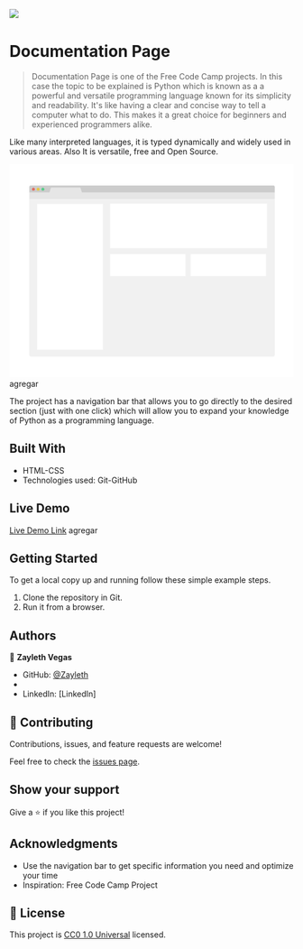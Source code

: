 ![](https://img.shields.io/badge/Uneweb-blue)

# Documentation Page

> Documentation Page is one of the Free Code Camp projects. In this case the topic to be explained is Python which is known as a a powerful and versatile programming language known for its simplicity and readability. It's like having a clear and concise way to tell a computer what to do. This makes it a great choice for beginners and experienced programmers alike.

Like many interpreted languages, it is typed dynamically and widely used in various areas. Also It is versatile, free and Open Source.

![screenshot](./app_screenshot.png) agregar

The project has a navigation bar that allows you to go directly to the desired section (just with one click) which will allow you to expand your knowledge of Python as a programming language.

## Built With

- HTML-CSS
- Technologies used: Git-GitHub

## Live Demo

[Live Demo Link](https://livedemo.com) agregar


## Getting Started

To get a local copy up and running follow these simple example steps.

1. Clone the repository in Git.
2. Run it from a browser.

## Authors

👤 **Zayleth Vegas**

- GitHub: [@Zayleth](https://github.com/aristides1000)
- 
- LinkedIn: [LinkedIn]

## 🤝 Contributing

Contributions, issues, and feature requests are welcome!

Feel free to check the [issues page](https://github.com/Zayleth/Documentation-Page/issues).

## Show your support

Give a ⭐️ if you like this project!

## Acknowledgments

- Use the navigation bar to get specific information you need and optimize your time
- Inspiration: Free Code Camp Project

## 📝 License

This project is [CC0 1.0 Universal](LICENSE) licensed.